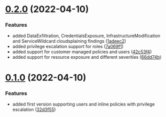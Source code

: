 # [0.2.0](https://github.com/janritter/cloudsplaining2securityhub/compare/0.1.0...0.2.0) (2022-04-10)


### Features

* added DataExfiltration, CredentialsExposure, InfrastructureModification and ServiceWildcard cloudsplaining findings ([1adeec2](https://github.com/janritter/cloudsplaining2securityhub/commit/1adeec2789265ad0000c9d7c5affa318c8c6c856))
* added privilege escalation support for roles ([7a069f1](https://github.com/janritter/cloudsplaining2securityhub/commit/7a069f1902ab7fed8a47564a43e3eb3111e8f3ee))
* added support for customer managed policies and users ([42c53f4](https://github.com/janritter/cloudsplaining2securityhub/commit/42c53f46ff161e850df9eccb5738b686f05ed10e))
* added support for resource exposure and different severities ([66dd74b](https://github.com/janritter/cloudsplaining2securityhub/commit/66dd74b4222a76a76cef649c12e854ee650605fe))

# [0.1.0](https://github.com/janritter/cloudsplaining2securityhub/compare/0.0.0...0.1.0) (2022-04-10)


### Features

* added first version supporting users and inline policies with privilege escalation ([32d3f55](https://github.com/janritter/cloudsplaining2securityhub/commit/32d3f55053621e99a6071c16f59c8fbe9eef6e37))
